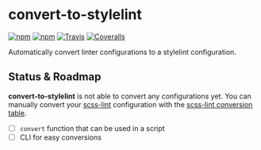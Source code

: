 # convert-to-stylelint

[![npm](https://img.shields.io/npm/v/convert-to-stylelint.svg?maxAge=3600)](https://www.npmjs.com/package/convert-to-stylelint)
[![npm](https://img.shields.io/npm/l/convert-to-stylelint.svg?maxAge=2592000)](https://www.npmjs.com/package/convert-to-stylelint)
[![Travis](https://img.shields.io/travis/PhilippBaschke/convert-to-stylelint.svg?maxAge=3600)](https://travis-ci.org/PhilippBaschke/convert-to-stylelint)
[![Coveralls](https://img.shields.io/coveralls/PhilippBaschke/convert-to-stylelint.svg?maxAge=3600)](https://coveralls.io/github/PhilippBaschke/convert-to-stylelint)

Automatically convert linter configurations to a stylelint configuration.

## Status & Roadmap

**convert-to-stylelint** is not able to convert any configurations yet. 
You can manually convert your [scss-lint][] configuration with the 
[scss-lint conversion table][].

- [ ] `convert` function that can be used in a script
- [ ] CLI for easy conversions

[scss-lint]: https://github.com/brigade/scss-lint
[scss-lint conversion table]: docs/conversion-tables/scss-lint.md
